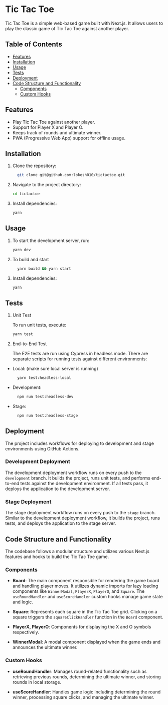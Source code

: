 # Tic Tac Toe

Tic Tac Toe is a simple web-based game built with Next.js. It allows users to play the classic game of Tic Tac Toe against another player.

## Table of Contents

- [Features](#features)
- [Installation](#installation)
- [Usage](#usage)
- [Tests](#tests)
- [Deployment](#deployment)
- [Code Structure and Functionality](#code-structure-and-functionality)
  - [Components](#components)
  - [Custom Hooks](#custom-hooks)

## Features

- Play Tic Tac Toe against another player.
- Support for Player X and Player O.
- Keeps track of rounds and ultimate winner.
- PWA (Progressive Web App) support for offline usage.

## Installation

1. Clone the repository:

   ```bash
     git clone git@github.com:lokesh010/tictactoe.git

   ```

2. Navigate to the project directory:

   ```bash
   cd tictactoe

   ```

3. Install dependencies:

   ```bash
   yarn
   ```

## Usage

1. To start the development server, run:

   ```bash
   yarn dev

   ```

2. To build and start

   ```bash
     yarn build && yarn start

   ```

3. Install dependencies:

   ```bash
   yarn
   ```

## Tests

1. Unit Test

   To run unit tests, execute:

   ```bash
   yarn test

   ```

2. End-to-End Test

   The E2E tests are run using Cypress in headless mode. There are separate scripts for running tests against different environments:

- Local: (make sure local server is running)
  ```bash
    yarn test:headless-local
  ```
- Development:
  ```bash
    npm run test:headless-dev
  ```
- Stage:

  ```bash
    npm run test:headless-stage

  ```

## Deployment

The project includes workflows for deploying to development and stage environments using GitHub Actions.

### Development Deployment

The development deployment workflow runs on every push to the `development` branch. It builds the project, runs unit tests, and performs end-to-end tests against the development environment. If all tests pass, it deploys the application to the development server.

### Stage Deployment

The stage deployment workflow runs on every push to the `stage` branch. Similar to the development deployment workflow, it builds the project, runs tests, and deploys the application to the stage server.

## Code Structure and Functionality

The codebase follows a modular structure and utilizes various Next.js features and hooks to build the Tic Tac Toe game.

### Components

- **Board**: The main component responsible for rendering the game board and handling player moves. It utilizes dynamic imports for lazy loading components like `WinnerModal`, `PlayerX`, `PlayerO`, and `Square`. The `useRoundHandler` and `useScoreHandler` custom hooks manage game state and logic.
- **Square**: Represents each square in the Tic Tac Toe grid. Clicking on a square triggers the `squareClickHandler` function in the `Board` component.

- **PlayerX, PlayerO**: Components for displaying the X and O symbols respectively.

- **WinnerModal**: A modal component displayed when the game ends and announces the ultimate winner.

### Custom Hooks

- **useRoundHandler**: Manages round-related functionality such as retrieving previous rounds, determining the ultimate winner, and storing rounds in local storage.

- **useScoreHandler**: Handles game logic including determining the round winner, processing square clicks, and managing the ultimate winner.
